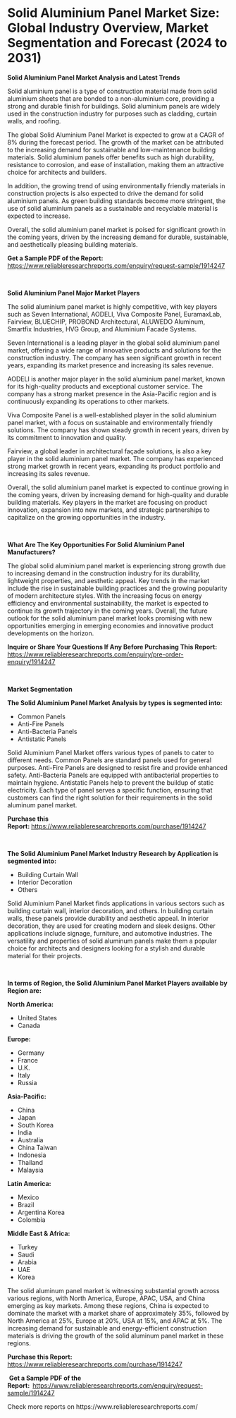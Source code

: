 <p><h1>Solid Aluminium Panel Market Size: Global Industry Overview, Market Segmentation and Forecast (2024 to 2031)</h1></p><p><strong>Solid Aluminium Panel Market Analysis and Latest Trends</strong></p>
<p><p>Solid aluminium panel is a type of construction material made from solid aluminium sheets that are bonded to a non-aluminium core, providing a strong and durable finish for buildings. Solid aluminium panels are widely used in the construction industry for purposes such as cladding, curtain walls, and roofing.</p><p>The global Solid Aluminium Panel Market is expected to grow at a CAGR of 8% during the forecast period. The growth of the market can be attributed to the increasing demand for sustainable and low-maintenance building materials. Solid aluminium panels offer benefits such as high durability, resistance to corrosion, and ease of installation, making them an attractive choice for architects and builders.</p><p>In addition, the growing trend of using environmentally friendly materials in construction projects is also expected to drive the demand for solid aluminium panels. As green building standards become more stringent, the use of solid aluminium panels as a sustainable and recyclable material is expected to increase.</p><p>Overall, the solid aluminium panel market is poised for significant growth in the coming years, driven by the increasing demand for durable, sustainable, and aesthetically pleasing building materials.</p></p>
<p><strong>Get a Sample PDF of the Report:&nbsp;</strong> <a href="https://www.reliableresearchreports.com/enquiry/request-sample/1914247">https://www.reliableresearchreports.com/enquiry/request-sample/1914247</a></p>
<p>&nbsp;</p>
<p><strong>Solid Aluminium Panel Major Market Players</strong></p>
<p><p>The solid aluminium panel market is highly competitive, with key players such as Seven International, AODELI, Viva Composite Panel, EuramaxLab, Fairview, BLUECHIP, PROBOND Architectural, ALUWEDO Aluminum, Smartfix Industries, HVG Group, and Aluminium Facade Systems. </p><p>Seven International is a leading player in the global solid aluminium panel market, offering a wide range of innovative products and solutions for the construction industry. The company has seen significant growth in recent years, expanding its market presence and increasing its sales revenue.</p><p>AODELI is another major player in the solid aluminium panel market, known for its high-quality products and exceptional customer service. The company has a strong market presence in the Asia-Pacific region and is continuously expanding its operations to other markets.</p><p>Viva Composite Panel is a well-established player in the solid aluminium panel market, with a focus on sustainable and environmentally friendly solutions. The company has shown steady growth in recent years, driven by its commitment to innovation and quality.</p><p>Fairview, a global leader in architectural façade solutions, is also a key player in the solid aluminium panel market. The company has experienced strong market growth in recent years, expanding its product portfolio and increasing its sales revenue.</p><p>Overall, the solid aluminium panel market is expected to continue growing in the coming years, driven by increasing demand for high-quality and durable building materials. Key players in the market are focusing on product innovation, expansion into new markets, and strategic partnerships to capitalize on the growing opportunities in the industry.</p></p>
<p>&nbsp;</p>
<p><strong>What Are The Key Opportunities For Solid Aluminium Panel Manufacturers?</strong></p>
<p><p>The global solid aluminium panel market is experiencing strong growth due to increasing demand in the construction industry for its durability, lightweight properties, and aesthetic appeal. Key trends in the market include the rise in sustainable building practices and the growing popularity of modern architecture styles. With the increasing focus on energy efficiency and environmental sustainability, the market is expected to continue its growth trajectory in the coming years. Overall, the future outlook for the solid aluminium panel market looks promising with new opportunities emerging in emerging economies and innovative product developments on the horizon.</p></p>
<p><strong>Inquire or Share Your Questions If Any Before Purchasing This Report:</strong> <a href="https://www.reliableresearchreports.com/enquiry/pre-order-enquiry/1914247">https://www.reliableresearchreports.com/enquiry/pre-order-enquiry/1914247</a></p>
<p>&nbsp;</p>
<p><strong>Market Segmentation</strong></p>
<p><strong>The Solid Aluminium Panel Market Analysis by types is segmented into:</strong></p>
<p><ul><li>Common Panels</li><li>Anti-Fire Panels</li><li>Anti-Bacteria Panels</li><li>Antistatic Panels</li></ul></p>
<p><p>Solid Aluminium Panel Market offers various types of panels to cater to different needs. Common Panels are standard panels used for general purposes. Anti-Fire Panels are designed to resist fire and provide enhanced safety. Anti-Bacteria Panels are equipped with antibacterial properties to maintain hygiene. Antistatic Panels help to prevent the buildup of static electricity. Each type of panel serves a specific function, ensuring that customers can find the right solution for their requirements in the solid aluminum panel market.</p></p>
<p><strong>Purchase this Report:&nbsp;</strong><a href="https://www.reliableresearchreports.com/purchase/1914247">https://www.reliableresearchreports.com/purchase/1914247</a></p>
<p>&nbsp;</p>
<p><strong>The Solid Aluminium Panel Market Industry Research by Application is segmented into:</strong></p>
<p><ul><li>Building Curtain Wall</li><li>Interior Decoration</li><li>Others</li></ul></p>
<p><p>Solid Aluminium Panel Market finds applications in various sectors such as building curtain wall, interior decoration, and others. In building curtain walls, these panels provide durability and aesthetic appeal. In interior decoration, they are used for creating modern and sleek designs. Other applications include signage, furniture, and automotive industries. The versatility and properties of solid aluminum panels make them a popular choice for architects and designers looking for a stylish and durable material for their projects.</p></p>
<p>&nbsp;</p>
<p><strong>In terms of Region, the Solid Aluminium Panel Market Players available by Region are:</strong></p>
<p>
    <p> <strong> North America: </strong>
        <ul>
            <li>United States</li>
            <li>Canada</li>
        </ul>
        </p> 
    <p> <strong> Europe: </strong>
        <ul>
            <li>Germany</li>
            <li>France</li>
            <li>U.K.</li>
            <li>Italy</li>
            <li>Russia</li>
        </ul>
        </p> 
    <p> <strong> Asia-Pacific: </strong>
        <ul>
            <li>China</li>
            <li>Japan</li>
            <li>South Korea</li>
            <li>India</li>
            <li>Australia</li>
            <li>China Taiwan</li>
            <li>Indonesia</li>
            <li>Thailand</li>
            <li>Malaysia</li>
        </ul>
        </p> 
    <p> <strong> Latin America: </strong>
        <ul>
            <li>Mexico</li>
            <li>Brazil</li>
            <li>Argentina Korea</li>
            <li>Colombia</li>
        </ul>
        </p> 
    <p> <strong> Middle East & Africa: </strong>
        <ul>
            <li>Turkey</li>
            <li>Saudi</li>
            <li>Arabia</li>
            <li>UAE</li>
            <li>Korea</li>
        </ul>
    </p>
    </p>
<p><p>The solid aluminum panel market is witnessing substantial growth across various regions, with North America, Europe, APAC, USA, and China emerging as key markets. Among these regions, China is expected to dominate the market with a market share of approximately 35%, followed by North America at 25%, Europe at 20%, USA at 15%, and APAC at 5%. The increasing demand for sustainable and energy-efficient construction materials is driving the growth of the solid aluminum panel market in these regions.</p></p>
<p><strong>Purchase this Report: </strong><a href="https://www.reliableresearchreports.com/purchase/1914247">https://www.reliableresearchreports.com/purchase/1914247</a></p>
<p>&nbsp;<strong>Get a Sample PDF of the Report:&nbsp;&nbsp;</strong><a href="https://www.reliableresearchreports.com/enquiry/request-sample/1914247">https://www.reliableresearchreports.com/enquiry/request-sample/1914247</a></p>
<p><strong></strong></p>
<p>Check more reports on https://www.reliableresearchreports.com/</p>